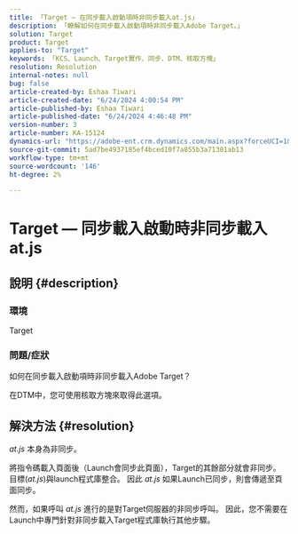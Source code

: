 ```yaml
---
title: 「Target — 在同步載入啟動項時非同步載入at.js」
description: 「瞭解如何在同步載入啟動項時非同步載入Adobe Target。」
solution: Target
product: Target
applies-to: "Target"
keywords: 「KCS、Launch、Target實作、同步、DTM、核取方塊」
resolution: Resolution
internal-notes: null
bug: false
article-created-by: Eshaa Tiwari
article-created-date: "6/24/2024 4:00:54 PM"
article-published-by: Eshaa Tiwari
article-published-date: "6/24/2024 4:46:48 PM"
version-number: 3
article-number: KA-15124
dynamics-url: "https://adobe-ent.crm.dynamics.com/main.aspx?forceUCI=1&pagetype=entityrecord&etn=knowledgearticle&id=e0e8ecee-4232-ef11-8409-6045bd029b18"
source-git-commit: 5ad7be4937185ef4bced10f7a855b3a71381ab13
workflow-type: tm+mt
source-wordcount: '146'
ht-degree: 2%

---
```


# Target — 同步載入啟動時非同步載入at.js

## 說明 {#description}


### 環境

Target

### 問題/症狀

如何在同步載入啟動項時非同步載入Adobe Target？

在DTM中，您可使用核取方塊來取得此選項。


## 解決方法 {#resolution}


*at.js* 本身為非同步。

將指令碼載入頁面後（Launch會同步此頁面），Target的其餘部分就會非同步。 目標(*at.js*)與launch程式庫整合。 因此 *at.js* 如果Launch已同步，則會傳遞至頁面同步。

然而，如果呼叫 *at.js* 進行的是對Target伺服器的非同步呼叫。 因此，您不需要在Launch中專門針對非同步載入Target程式庫執行其他步驟。
